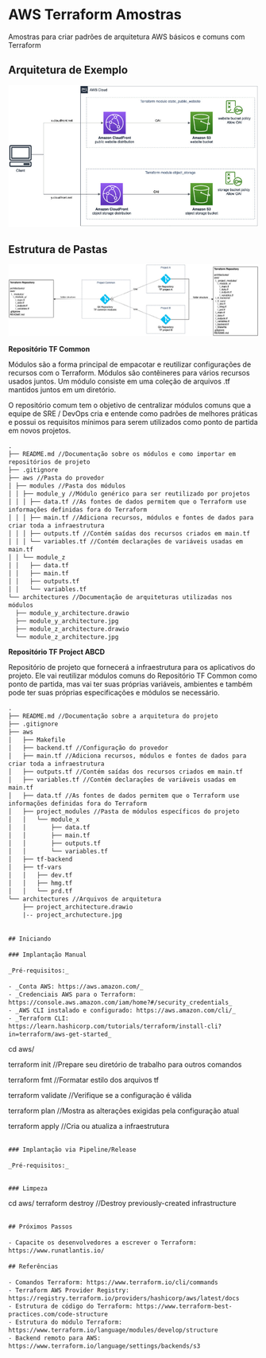 # AWS Terraform Amostras

Amostras para criar padrões de arquitetura AWS básicos e comuns com Terraform

## Arquitetura de Exemplo

![architecture](images/sample-architecture.jpg)

## Estrutura de Pastas

![project](images/projects.jpg)

**Repositório TF Common**

Módulos são a forma principal de empacotar e reutilizar configurações de recursos com o Terraform. Módulos são contêineres para vários recursos usados juntos. Um módulo consiste em uma coleção de arquivos .tf mantidos juntos em um diretório.

O repositório comum tem o objetivo de centralizar módulos comuns que a equipe de SRE / DevOps cria e entende como padrões de melhores práticas e possui os requisitos mínimos para serem utilizados como ponto de partida em novos projetos.

```
.
├── README.md //Documentação sobre os módulos e como importar em repositórios de projeto
├── .gitignore
├── aws //Pasta do provedor
│ ├── modules //Pasta dos módulos
│ │ ├── module_y //Módulo genérico para ser reutilizado por projetos
│ │ │ ├── data.tf //As fontes de dados permitem que o Terraform use informações definidas fora do Terraform
│ │ │ ├── main.tf //Adiciona recursos, módulos e fontes de dados para criar toda a infraestrutura
│ │ │ ├── outputs.tf //Contém saídas dos recursos criados em main.tf
│ │ │ └── variables.tf //Contém declarações de variáveis usadas em main.tf
│ │ └── module_z
│ │   ├── data.tf
│ │   ├── main.tf
│ │   ├── outputs.tf
│ │   └── variables.tf
└── architectures //Documentação de arquiteturas utilizadas nos módulos
  ├── module_y_architecture.drawio
  ├── module_y_architecture.jpg
  ├── module_z_architecture.drawio
  └── module_z_architecture.jpg
```

**Repositório TF Project ABCD**

Repositório de projeto que fornecerá a infraestrutura para os aplicativos do projeto. Ele vai reutilizar módulos comuns do Repositório TF Common como ponto de partida, mas vai ter suas próprias variáveis, ambientes e também pode ter suas próprias especificações e módulos se necessário.

```
.
├── README.md //Documentação sobre a arquitetura do projeto
├── .gitignore
├── aws
│   ├── Makefile
│   ├── backend.tf //Configuração do provedor
│   ├── main.tf //Adiciona recursos, módulos e fontes de dados para criar toda a infraestrutura
│   ├── outputs.tf //Contém saídas dos recursos criados em main.tf
│   ├── variables.tf //Contém declarações de variáveis usadas em main.tf
│   ├── data.tf //As fontes de dados permitem que o Terraform use informações definidas fora do Terraform
│   ├── project_modules //Pasta de módulos específicos do projeto
│   │   └── module_x
│   │       ├── data.tf
│   │       ├── main.tf
│   │       ├── outputs.tf
│   │       └── variables.tf
│   ├── tf-backend
│   ├── tf-vars
│   │   ├── dev.tf
│   │   ├── hmg.tf
│   │   └── prd.tf
└── architectures //Arquivos de arquitetura
    ├── project_architecture.drawio
    |-- project_archutecture.jpg


## Iniciando

### Implantação Manual

_Pré-requisitos:_

- _Conta AWS: https://aws.amazon.com/_
- _Credenciais AWS para o Terraform: https://console.aws.amazon.com/iam/home?#/security_credentials_
- _AWS CLI instalado e configurado: https://aws.amazon.com/cli/_
- _Terraform CLI: https://learn.hashicorp.com/tutorials/terraform/install-cli?in=terraform/aws-get-started_

```

cd aws/

terraform init //Prepare seu diretório de trabalho para outros comandos

terraform fmt //Formatar estilo dos arquivos tf

terraform validate //Verifique se a configuração é válida

terraform plan //Mostra as alterações exigidas pela configuração atual

terraform apply //Cria ou atualiza a infraestrutura

```

### Implantação via Pipeline/Release

_Pré-requisitos:_

```

```

### Limpeza

```

cd aws/
terraform destroy //Destroy previously-created infrastructure

```

## Próximos Passos

- Capacite os desenvolvedores a escrever o Terraform: https://www.runatlantis.io/

## Referências

- Comandos Terraform: https://www.terraform.io/cli/commands
- Terraform AWS Provider Registry: https://registry.terraform.io/providers/hashicorp/aws/latest/docs
- Estrutura de código do Terraform: https://www.terraform-best-practices.com/code-structure
- Estrutura do módulo Terraform: https://www.terraform.io/language/modules/develop/structure
- Backend remoto para AWS: https://www.terraform.io/language/settings/backends/s3
```
